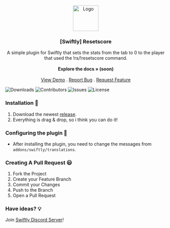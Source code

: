 <br/>
<p align="center">
  <a href="https://github.com/moongetsu/swiftly_resetscore">
    <img src="https://media.discordapp.net/attachments/979452783466000466/1168236894652469248/Swiftly_Logo.png?ex=6575f264&is=65637d64&hm=dd2834983bebeab98d7febd44bb3bd20e9aded13ecefac63cc990b222a9d9e9e&=&format=webp&quality=lossless&width=468&height=468" alt="Logo" width="80" height="80">
  </a>

  <h3 align="center">[Swiftly] Resetscore</h3>

  <p align="center">
    A simple plugin for Swiftly that sets the stats from the tab to 0 to the player that used the !rs/!resetscore command.
    <br/>
    <br/>
    <strong>Explore the docs » (soon)</strong>
    <br/>
    <br/>
    <a href="https://github.com/moongetsu/swiftly_resetscore">View Demo</a>
    .
    <a href="https://github.com/moongetsu/swiftly_resetscore/issues">Report Bug</a>
    .
    <a href="https://github.com/moongetsu/swiftly_resetscore/issues">Request Feature</a>
  </p>
</p>

![Downloads](https://img.shields.io/github/downloads/moongetsu/swiftly_resetscore/total) ![Contributors](https://img.shields.io/github/contributors/moongetsu/swiftly_resetscore?color=dark-green) ![Issues](https://img.shields.io/github/issues/moongetsu/swiftly_resetscore) ![License](https://img.shields.io/github/license/moongetsu/swiftly_resetscore) 

### Installation 👀

1. Download the newest [release](https://github.com/moongetsu/swiftly_resetscore/releases).
2. Everything is drag & drop, so i think you can do it!

### Configuring the plugin 🧐

* After installing the plugin, you need to change the messages from `addons/swiftly/translations`.

### Creating A Pull Request 😃

1. Fork the Project
2. Create your Feature Branch
3. Commit your Changes
4. Push to the Branch
5. Open a Pull Request

### Have ideas? 💡
Join [Swiftly Discord Server](https://discord.gg/ESKNDx2CNB)!
